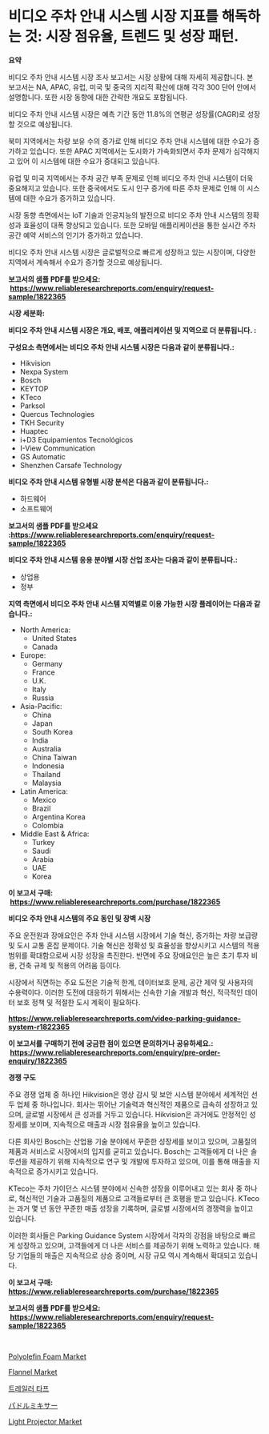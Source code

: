 <p><h1>비디오 주차 안내 시스템 시장 지표를 해독하는 것: 시장 점유율, 트렌드 및 성장 패턴.</h1></p><p><strong>요약</strong></p>
<p><p>비디오 주차 안내 시스템 시장 조사 보고서는 시장 상황에 대해 자세히 제공합니다. 본 보고서는 NA, APAC, 유럽, 미국 및 중국의 지리적 확산에 대해 각각 300 단어 안에서 설명합니다. 또한 시장 동향에 대한 간략한 개요도 포함됩니다. </p><p>비디오 주차 안내 시스템 시장은 예측 기간 동안 11.8%의 연평균 성장률(CAGR)로 성장할 것으로 예상됩니다.</p><p>북미 지역에서는 차량 보유 수의 증가로 인해 비디오 주차 안내 시스템에 대한 수요가 증가하고 있습니다. 또한 APAC 지역에서는 도시화가 가속화되면서 주차 문제가 심각해지고 있어 이 시스템에 대한 수요가 증대되고 있습니다.</p><p>유럽 및 미국 지역에서는 주차 공간 부족 문제로 인해 비디오 주차 안내 시스템이 더욱 중요해지고 있습니다. 또한 중국에서도 도시 인구 증가에 따른 주차 문제로 인해 이 시스템에 대한 수요가 증가하고 있습니다.</p><p>시장 동향 측면에서는 IoT 기술과 인공지능의 발전으로 비디오 주차 안내 시스템의 정확성과 효율성이 대폭 향상되고 있습니다. 또한 모바일 애플리케이션을 통한 실시간 주차 공간 예약 서비스의 인기가 증가하고 있습니다. </p><p>비디오 주차 안내 시스템 시장은 글로벌적으로 빠르게 성장하고 있는 시장이며, 다양한 지역에서 계속해서 수요가 증가할 것으로 예상됩니다.</p></p>
<p><strong>보고서의 샘플 PDF를 받으세요: &nbsp;<a href="https://www.reliableresearchreports.com/enquiry/request-sample/1822365">https://www.reliableresearchreports.com/enquiry/request-sample/1822365</a></strong></p>
<p><strong>시장 세분화:</strong></p>
<p><strong> 비디오 주차 안내 시스템 시장은 개요, 배포, 애플리케이션 및 지역으로 더 분류됩니다. :</strong></p>
<p><strong>구성요소 측면에서는 비디오 주차 안내 시스템 시장은 다음과 같이 분류됩니다.:</strong></p>
<p><ul><li>Hikvision</li><li>Nexpa System</li><li>Bosch</li><li>KEYTOP</li><li>KTeco</li><li>Parksol</li><li>Quercus Technologies</li><li>TKH Security</li><li>Huaptec</li><li>i+D3 Equipamientos Tecnológicos</li><li>I-View Communication</li><li>GS Automatic</li><li>Shenzhen Carsafe Technology</li></ul></p>
<p><strong> 비디오 주차 안내 시스템 유형별 시장 분석은 다음과 같이 분류됩니다.:</strong></p>
<p><ul><li>하드웨어</li><li>소프트웨어</li></ul></p>
<p><strong>보고서의 샘플 PDF를 받으세요 :<a href="https://www.reliableresearchreports.com/enquiry/request-sample/1822365">https://www.reliableresearchreports.com/enquiry/request-sample/1822365</a></strong></p>
<p><strong> 비디오 주차 안내 시스템 응용 분야별 시장 산업 조사는 다음과 같이 분류됩니다.:</strong></p>
<p><ul><li>상업용</li><li>정부</li></ul></p>
<p><strong>지역 측면에서 비디오 주차 안내 시스템 지역별로 이용 가능한 시장 플레이어는 다음과 같습니다.:</strong></p>
<p><ul>
    <li>
        North America:
        <ul>
            <li>United States</li>
            <li>Canada</li>
        </ul>
    </li>
    <li>
        Europe:
        <ul>
            <li>Germany</li>
            <li>France</li>
            <li>U.K.</li>
            <li>Italy</li>
            <li>Russia</li>
        </ul>
    </li>
    <li>
        Asia-Pacific:
        <ul>
            <li>China</li>
            <li>Japan</li>
            <li>South Korea</li>
            <li>India</li>
            <li>Australia</li>
            <li>China Taiwan</li>
            <li>Indonesia</li>
            <li>Thailand</li>
            <li>Malaysia</li>
        </ul>
    </li>
    <li>
        Latin America:
        <ul>
            <li>Mexico</li>
            <li>Brazil</li>
            <li>Argentina Korea</li>
            <li>Colombia</li>
        </ul>
    </li>
    <li>
        Middle East & Africa:
        <ul>
            <li>Turkey</li>
            <li>Saudi</li>
            <li>Arabia</li>
            <li>UAE</li>
            <li>Korea</li>
        </ul>
    </li>
    </ul></p>
<p><strong>이 보고서 구매: &nbsp;<a href="https://www.reliableresearchreports.com/purchase/1822365">https://www.reliableresearchreports.com/purchase/1822365</a></strong></p>
<p><strong>비디오 주차 안내 시스템의 주요 동인 및 장벽 시장</strong></p>
<p><p>주요 운전원과 장애요인은 주차 안내 시스템 시장에서 기술 혁신, 증가하는 차량 보급량 및 도시 교통 혼잡 문제이다. 기술 혁신은 정확성 및 효율성을 향상시키고 시스템의 적용 범위를 확대함으로써 시장 성장을 촉진한다. 반면에 주요 장애요인은 높은 초기 투자 비용, 건축 규제 및 적용의 어려움 등이다.</p><p>시장에서 직면하는 주요 도전은 기술적 한계, 데이터보호 문제, 공간 제약 및 사용자의 수용력이다. 이러한 도전에 대응하기 위해서는 신속한 기술 개발과 혁신, 적극적인 데이터 보호 정책 및 적절한 도시 계획이 필요하다.</p></p>
<p><strong><a href="https://www.reliableresearchreports.com/video-parking-guidance-system-r1822365">https://www.reliableresearchreports.com/video-parking-guidance-system-r1822365</a></strong></p>
<p><strong>이 보고서를 구매하기 전에 궁금한 점이 있으면 문의하거나 공유하세요.: &nbsp;<a href="https://www.reliableresearchreports.com/enquiry/pre-order-enquiry/1822365">https://www.reliableresearchreports.com/enquiry/pre-order-enquiry/1822365</a></strong></p>
<p><strong>경쟁 구도</strong></p>
<p><p>주요 경쟁 업체 중 하나인 Hikvision은 영상 감시 및 보안 시스템 분야에서 세계적인 선두 업체 중 하나입니다. 회사는 뛰어난 기술력과 혁신적인 제품으로 급속히 성장하고 있으며, 글로벌 시장에서 큰 성과를 거두고 있습니다. Hikvision은 과거에도 안정적인 성장세를 보이며, 지속적으로 매출과 시장 점유율을 높이고 있습니다.</p><p>다른 회사인 Bosch는 산업용 기술 분야에서 꾸준한 성장세를 보이고 있으며, 고품질의 제품과 서비스로 시장에서의 입지를 굳히고 있습니다. Bosch는 고객들에게 더 나은 솔루션을 제공하기 위해 지속적으로 연구 및 개발에 투자하고 있으며, 이를 통해 매출을 지속적으로 증가시키고 있습니다.</p><p>KTeco는 주차 가이던스 시스템 분야에서 신속한 성장을 이루어내고 있는 회사 중 하나로, 혁신적인 기술과 고품질의 제품으로 고객들로부터 큰 호평을 받고 있습니다. KTeco는 과거 몇 년 동안 꾸준한 매출 성장을 기록하며, 글로벌 시장에서의 경쟁력을 높이고 있습니다.</p><p>이러한 회사들은 Parking Guidance System 시장에서 각자의 강점을 바탕으로 빠르게 성장하고 있으며, 고객들에게 더 나은 서비스를 제공하기 위해 노력하고 있습니다. 해당 기업들의 매출은 지속적으로 상승 중이며, 시장 규모 역시 계속해서 확대되고 있습니다.</p></p>
<p><strong>이 보고서 구매: &nbsp; <a href="https://www.reliableresearchreports.com/purchase/1822365">https://www.reliableresearchreports.com/purchase/1822365</a></strong></p>
<p><strong>보고서의 샘플 PDF를 받으세요: &nbsp;<a href="https://www.reliableresearchreports.com/enquiry/request-sample/1822365">https://www.reliableresearchreports.com/enquiry/request-sample/1822365</a></strong><strong></strong></p>
<p>&nbsp;</p>
<p><p><a href="https://issuu.com/reportprime-2/docs/polyolefin-foam-market-size-2030.pptx">Polyolefin Foam Market</a></p><p><a href="https://issuu.com/reportprime-2/docs/flannel-market-size-2030.pptx">Flannel Market</a></p><p><a href="https://github.com/vsr06p4p49/Market-Research-Report-List-1/blob/main/971512630336.md">트레일러 타프</a></p><p><a href="https://github.com/ReganWisoky2023/Market-Research-Report-List-1/blob/main/227809533068.md">パドルミキサー</a></p><p><a href="https://github.com/arionmp/Market-Research-Report-List-2/blob/main/light-projector-market.md">Light Projector Market</a></p></p>